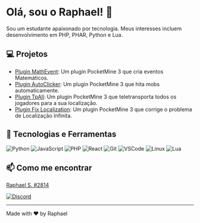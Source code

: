 <!--  -->
# Olá, sou o Raphael! 👋

<!--  -->
Sou um estudante apaixonado por tecnologia. Meus interesses incluem desenvolvimento em PHP, PHAR, Python e Lua.

## 💻 Projetos

- [Plugin MathEvent](https://github.com/Raphael1S/Math-Event): Um plugin PocketMine 3 que cria eventos Matemáticos.
- [Plugin AutoClicker](https://github.com/Raphael1S/AutoClicker): Um plugin PocketMine 3 que hita mobs automaticamente.
- [Plugin TpAll](https://github.com/Raphael1S/Tp-all): Um plugin PocketMine 3 que teletransporta todos os jogadores para a sua localização.
- [Plugin Fix Localization](https://github.com/Raphael1S/Fix-Localization): Um plugin PocketMine 3 que corrige o problema de Localização Infinita.

## 🔧 Tecnologias e Ferramentas

![Python](https://img.shields.io/badge/-Python-05122A?style=flat&logo=python)
![JavaScript](https://img.shields.io/badge/-JavaScript-05122A?style=flat&logo=javascript)
![PHP](https://img.shields.io/badge/-PHP-05122A?style=flat&logo=php)
![React](https://img.shields.io/badge/-React-05122A?style=flat&logo=react)
![Git](https://img.shields.io/badge/-Git-05122A?style=flat&logo=git)
![VSCode](https://img.shields.io/badge/-VSCode-05122A?style=flat&logo=visual-studio-code)
![Linux](https://img.shields.io/badge/-Linux-05122A?style=flat&logo=linux)
![Lua](https://img.shields.io/badge/-Lua-05122A?style=flat&logo=lua)

## 📫 Como me encontrar

[Raphael S. #2814](https://www.blazehosting.com.br/discord)

[![Discord](https://img.shields.io/badge/-Discord-05122A?style=flat&logo=discord)](https://www.blazehosting.com.br/discord)

---

Made with ❤️ by Raphael
